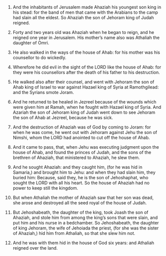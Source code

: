 1. And the inhabitants of Jerusalem made Ahaziah his youngest son
king in his stead: for the band of men that came with the Arabians to
the camp had slain all the eldest. So Ahaziah the son of Jehoram king
of Judah reigned.

2. Forty and two years old was Ahaziah when he began to reign, and
he reigned one year in Jerusalem. His mother’s name also was Athaliah
the daughter of Omri.

3. He also walked in the ways of the house of Ahab: for his mother
was his counsellor to do wickedly.

4. Wherefore he did evil in the sight of the LORD like the house of
Ahab: for they were his counsellors after the death of his father to
his destruction.

5. He walked also after their counsel, and went with Jehoram the son
of Ahab king of Israel to war against Hazael king of Syria at
Ramothgilead: and the Syrians smote Joram.

6. And he returned to be healed in Jezreel because of the wounds
which were given him at Ramah, when he fought with Hazael king of
Syria. And Azariah the son of Jehoram king of Judah went down to see
Jehoram the son of Ahab at Jezreel, because he was sick.

7. And the destruction of Ahaziah was of God by coming to Joram: for
when he was come, he went out with Jehoram against Jehu the son of
Nimshi, whom the LORD had anointed to cut off the house of Ahab.

8. And it came to pass, that, when Jehu was executing judgment upon
the house of Ahab, and found the princes of Judah, and the sons of the
brethren of Ahaziah, that ministered to Ahaziah, he slew them.

9. And he sought Ahaziah: and they caught him, (for he was hid in
Samaria,) and brought him to Jehu: and when they had slain him, they
buried him: Because, said they, he is the son of Jehoshaphat, who
sought the LORD with all his heart. So the house of Ahaziah had no
power to keep still the kingdom.

10. But when Athaliah the mother of Ahaziah saw that her son was
dead, she arose and destroyed all the seed royal of the house of
Judah.

11. But Jehoshabeath, the daughter of the king, took Joash the son
of Ahaziah, and stole him from among the king’s sons that were slain,
and put him and his nurse in a bedchamber. So Jehoshabeath, the
daughter of king Jehoram, the wife of Jehoiada the priest, (for she
was the sister of Ahaziah,) hid him from Athaliah, so that she slew
him not.

12. And he was with them hid in the house of God six years: and
Athaliah reigned over the land.